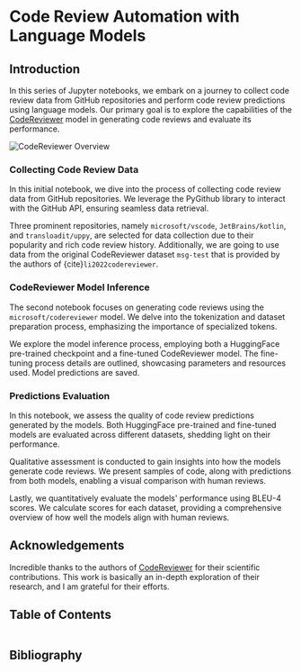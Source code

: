 # Code Review Automation with Language Models

## Introduction

In this series of Jupyter notebooks, we embark on a journey to collect code review data from GitHub repositories and
perform code review predictions using language models. Our primary goal is to explore the capabilities of the [CodeReviewer](https://arxiv.org/abs/2203.09095) model in generating code reviews and evaluate its performance.

![CodeReviewer Overview](https://alexkovrigin.me/data/Screenshot%202023-09-17%20121440.png)

### Collecting Code Review Data

In this initial notebook, we dive into the process of collecting code review data from GitHub repositories. We leverage
the PyGithub library to interact with the GitHub API, ensuring seamless data retrieval.

Three prominent repositories, namely `microsoft/vscode`, `JetBrains/kotlin`, and `transloadit/uppy`, are selected for
data collection due to their popularity and rich code review history. Additionally, we are going to use data from the
original CodeReviewer dataset `msg-test` that is provided by the authors of {cite}`li2022codereviewer`.

### CodeReviewer Model Inference

The second notebook focuses on generating code reviews using the `microsoft/codereviewer` model. We delve into the
tokenization and dataset preparation process, emphasizing the importance of specialized tokens.

We explore the model inference process, employing both a HuggingFace pre-trained checkpoint and a fine-tuned
CodeReviewer model. The fine-tuning process details are outlined, showcasing parameters and resources used. Model
predictions are saved.

### Predictions Evaluation

In this notebook, we assess the quality of code review predictions generated by the models. Both HuggingFace pre-trained and
fine-tuned models are evaluated across different datasets, shedding light on their performance.

Qualitative assessment is conducted to gain insights into how the models generate code reviews. We present samples of
code, along with predictions from both models, enabling a visual comparison with human reviews.

Lastly, we quantitatively evaluate the models' performance using BLEU-4 scores. We calculate scores for each dataset,
providing a comprehensive overview of how well the models align with human reviews.


## Acknowledgements
Incredible thanks to the authors of [CodeReviewer](https://arxiv.org/abs/2203.09095) for their scientific contributions.
This work is basically an in-depth exploration of their research, and I am grateful for their efforts.

## Table of Contents

```{tableofcontents}
```

## Bibliography

```{bibliography}
```
